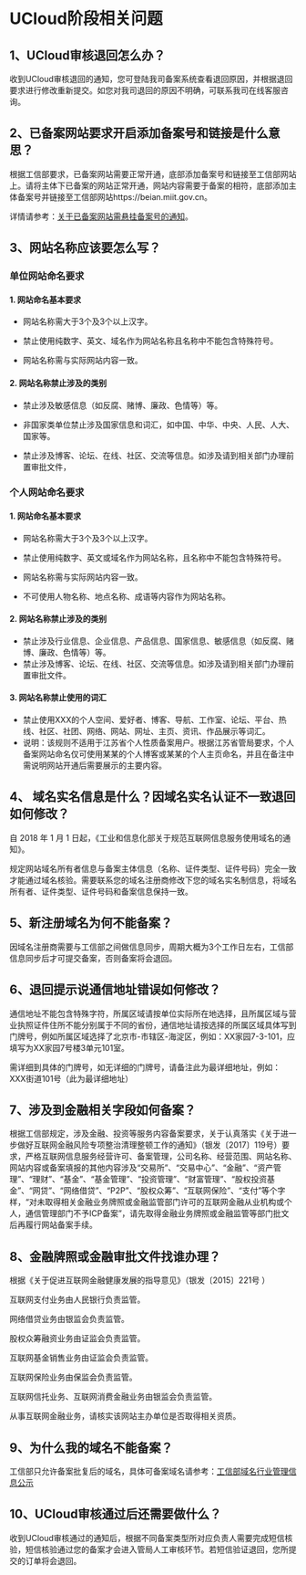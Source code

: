

# UCloud阶段相关问题

## 1、UCloud审核退回怎么办？

收到UCloud审核退回的通知，您可登陆我司备案系统查看退回原因，并根据退回要求进行修改重新提交。如您对我司退回的原因不明确，可联系我司在线客服咨询。

## 2、已备案网站要求开启添加备案号和链接是什么意思？

根据工信部要求，已备案网站需要正常开通，底部添加备案号和链接至工信部网站上。请将主体下已备案的网站正常开通，网站内容需要于备案的相符，底部添加主体备案号并链接至工信部网站https://beian.miit.gov.cn。

详情请参考：[关于已备案网站需悬挂备案号的通知](https://docs.ucloud.cn/beian1/notice/notice15)。

## 3、网站名称应该要怎么写？

### 单位网站命名要求

#### 1. 网站命名基本要求

- 网站名称需大于3个及3个以上汉字。

- 禁止使用纯数字、英文、域名作为网站名称且名称中不能包含特殊符号。

- 网站名称需与实际网站内容一致。

#### 2. 网站名称禁止涉及的类别

- 禁止涉及敏感信息（如反腐、赌博、廉政、色情等）等。

- 非国家类单位禁止涉及国家信息和词汇，如中国、中华、中央、人民、人大、国家等。

- 禁止涉及博客、论坛、在线、社区、交流等信息。如涉及请到相关部门办理前置审批文件，

### 个人网站命名要求

#### 1. 网站命名基本要求

- 网站名称需大于3个及3个以上汉字。

- 禁止使用纯数字、英文或域名作为网站名称，且名称中不能包含特殊符号。

- 网站名称需与实际网站内容一致。

- 不可使用人物名称、地点名称、成语等内容作为网站名称。

#### 2. 网站名称禁止涉及的类别

- 禁止涉及行业信息、企业信息、产品信息、国家信息、敏感信息（如反腐、赌博、廉政、色情等）等。
- 禁止涉及博客、论坛、在线、社区、交流等信息。如涉及请到相关部门办理前置审批文件。

#### 3. 网站名称禁止使用的词汇

- 禁止使用XXX的个人空间、爱好者、博客、导航、工作室、论坛、平台、热线、社区、社团、网络、网站、网址、主页、资讯、作品展示等词汇。
- 说明：该规则不适用于江苏省个人性质备案用户。根据江苏省管局要求，个人备案网站命名仅可使用某某的个人博客或某某的个人主页命名，并且在备注中需说明网站开通后需要展示的主要内容。

## 4、 域名实名信息是什么？因域名实名认证不一致退回如何修改？

自 2018 年 1 月 1 日起，《工业和信息化部关于规范互联网信息服务使用域名的通知》。 

规定网站域名所有者信息与备案主体信息（名称、证件类型、证件号码）完全一致才能通过域名核验。需要联系您的域名注册商修改下您的域名实名制信息，将域名所有者、证件类型、证件号码和备案信息保持一致。

## 5、新注册域名为何不能备案？

因域名注册商需要与工信部之间做信息同步，周期大概为3个工作日左右，工信部信息同步后才可提交备案，否则备案将会退回。

## 6、退回提示说通信地址错误如何修改？

通信地址不能包含特殊字符，所属区域请按单位实际所在地选择，且所属区域与营业执照证件住所不能分别属于不同的省份，通信地址请按选择的所属区域具体写到门牌号，例如所属区域选择了北京市-市辖区-海淀区，例如：XX家园7-3-101，应填写为XX家园7号楼3单元101室。

需详细到具体的门牌号，如无详细的门牌号，请备注此为最详细地址，例如：XXX街道101号（此为最详细地址）

## 7、涉及到金融相关字段如何备案？

根据工信部规定，涉及金融、投资等服务内容备案要求，关于认真落实《关于进一步做好互联网金融风险专项整治清理整顿工作的通知》（银发〔2017〕119号）要求，严格互联网信息服务经营许可、备案管理，公司名称、经营范围、网站名称、网站内容或备案填报的其他内容涉及“交易所”、“交易中心”、“金融”、“资产管理”、“理财”、“基金”、“基金管理”、“投资管理”、“财富管理”、“股权投资基金”、“网贷”、“网络借贷”、“P2P”、“股权众筹”、“互联网保险”、“支付”等个字样，“对未取得相关金融业务牌照或金融监管部门许可的互联网金融从业机构或个人，通信管理部门不予ICP备案”，请先取得金融业务牌照或金融监管等部门批文后再履行网站备案手续。

## 8、金融牌照或金融审批文件找谁办理？

根据《关于促进互联网金融健康发展的指导意见》（银发〔2015〕221号 ）

互联网支付业务由人民银行负责监管。

网络借贷业务由银监会负责监管。

股权众筹融资业务由证监会负责监管。

互联网基金销售业务由证监会负责监管。

互联网保险业务由保监会负责监管。

互联网信托业务、互联网消费金融业务由银监会负责监管。

从事互联网金融业务，请核实该网站主办单位是否取得相关资质。

## 9、为什么我的域名不能备案？

工信部只允许备案批复后的域名，具体可备案域名请参考：[工信部域名行业管理信息公示](http://xn--eqrt2g.xn--vuq861b/)

## 10、UCloud审核通过后还需要做什么？

收到UCloud审核通过的通知后，根据不同备案类型所对应负责人需要完成短信核验，短信核验通过您的备案才会进入管局人工审核环节。若短信验证退回，您所提交的订单将会退回。





